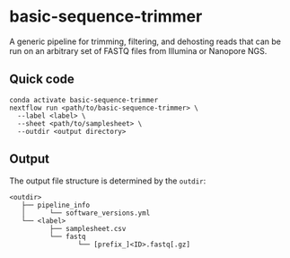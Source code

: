 # basic-sequence-trimmer
A generic pipeline for trimming, filtering, and dehosting reads that can be run on an arbitrary set of FASTQ files from Illumina or Nanopore NGS.

## Quick code

```
conda activate basic-sequence-trimmer
nextflow run <path/to/basic-sequence-trimmer> \
  --label <label> \
  --sheet <path/to/samplesheet> \
  --outdir <output directory>
```

## Output

The output file structure is determined by the `outdir`:

```
<outdir>
   ├── pipeline_info
   │      └── software_versions.yml
   └── <label>
          ├── samplesheet.csv
          └── fastq
                 └── [prefix_]<ID>.fastq[.gz]

                 
```